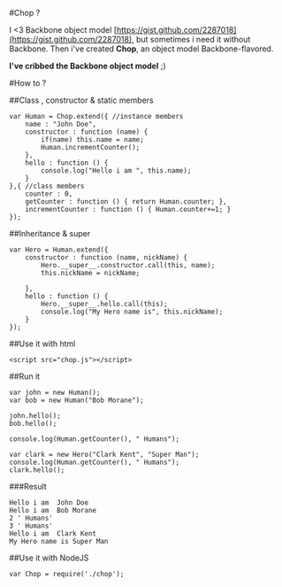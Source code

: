 #Chop ?

I <3 Backbone object model [https://gist.github.com/2287018](https://gist.github.com/2287018), but sometimes i need it without Backbone. Then i've created **Chop**, an object model Backbone-flavored.

**I've cribbed the Backbone object model** ;)

#How to ?

##Class , constructor & static members

	var Human = Chop.extend({ //instance members
		name : "John Doe",
		constructor : function (name) {
			if(name) this.name = name;
			Human.incrementCounter();
		},
		hello : function () {
			console.log("Hello i am ", this.name);
		}
	},{ //class members
		counter : 0,
		getCounter : function () { return Human.counter; },
		incrementCounter : function () { Human.counter+=1; }
	});

##Inheritance & super

	var Hero = Human.extend({
		constructor : function (name, nickName) {
			Hero.__super__.constructor.call(this, name);
			this.nickName = nickName;
	
		},
		hello : function () {
			Hero.__super__.hello.call(this);
			console.log("My Hero name is", this.nickName);
		}
	});

##Use it with html

	<script src="chop.js"></script>

##Run it

	var john = new Human();
	var bob = new Human("Bob Morane");

	john.hello();
	bob.hello();

	console.log(Human.getCounter(), " Humans");

	var clark = new Hero("Clark Kent", "Super Man");
	console.log(Human.getCounter(), " Humans");
	clark.hello();

###Result

	Hello i am  John Doe
	Hello i am  Bob Morane
	2 ' Humans'
	3 ' Humans'
	Hello i am  Clark Kent
	My Hero name is Super Man

##Use it with NodeJS

	var Chop = require('./chop');



